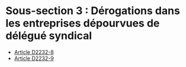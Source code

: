 # Sous-section 3 : Dérogations dans les entreprises dépourvues de délégué syndical

* [Article D2232-8](./LEGIARTI000018535701.md)
* [Article D2232-9](./LEGIARTI000018535699.md)
